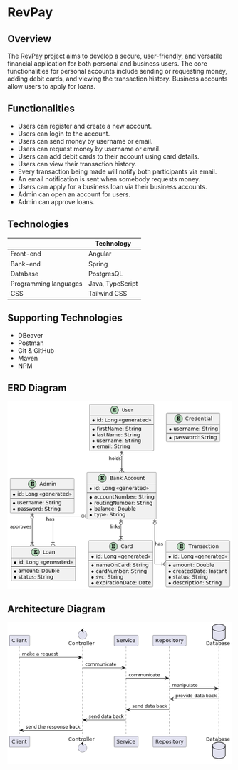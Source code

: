 # RevPay

## Overview

The RevPay project aims to develop a secure, user-friendly, and versatile financial application for both personal and business users. The core functionalities for personal accounts include sending or requesting money, adding debit cards, and viewing the transaction history. Business accounts allow users to apply for loans.

## Functionalities

- Users can register and create a new account.
- Users can login to the account.
- Users can send money by username or email.
- Users can request money by username or email.
- Users can add debit cards to their account using card details.
- Users can view their transaction history.
- Every transaction being made will notify both participants via email.
- An email notification is sent when somebody requests money.
- Users can apply for a business loan via their business accounts.
- Admin can open an account for users.
- Admin can approve loans.

## Technologies

|                       | Technology       |
| --------------------- | ---------------- |
| Front-end             | Angular          |
| Bank-end              | Spring           |
| Database              | PostgresQL       |
| Programming languages | Java, TypeScript |
| CSS                   | Tailwind CSS     |

## Supporting Technologies

- DBeaver
- Postman
- Git & GitHub
- Maven
- NPM

## ERD Diagram

![ERD diagram](image.png)

## Architecture Diagram

![Architecture diagram](image-2.png)
